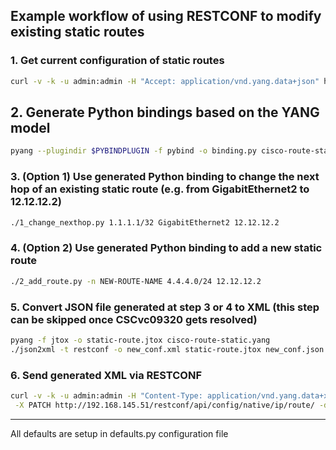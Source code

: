 ## Example workflow of using RESTCONF to modify existing static routes

### 1. Get current configuration of static routes 
```bash
curl -v -k -u admin:admin -H "Accept: application/vnd.yang.data+json" http://192.168.145.51/restconf/api/config/native/ip/route?deep > current.json
```

## 2. Generate Python bindings based on the YANG model
```bash
pyang --plugindir $PYBINDPLUGIN -f pybind -o binding.py cisco-route-static.yang
```

### 3. (Option 1) Use generated Python binding to change the next hop of an existing static route (e.g. from GigabitEthernet2 to 12.12.12.2)
```bash
./1_change_nexthop.py 1.1.1.1/32 GigabitEthernet2 12.12.12.2
```

### 4. (Option 2) Use generated Python binding to add a new static route
```bash
./2_add_route.py -n NEW-ROUTE-NAME 4.4.4.0/24 12.12.12.2
```

### 5. Convert JSON file generated at step 3 or 4 to XML (this step can be skipped once CSCvc09320 gets resolved)
```bash
pyang -f jtox -o static-route.jtox cisco-route-static.yang
./json2xml -t restconf -o new_conf.xml static-route.jtox new_conf.json
```

### 6. Send generated XML via RESTCONF
```bash
curl -v -k -u admin:admin -H "Content-Type: application/vnd.yang.data+xml" \
 -X PATCH http://192.168.145.51/restconf/api/config/native/ip/route/ -d @new_conf.xml
```

---

All defaults are setup in defaults.py configuration file
